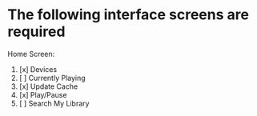 # The following interface screens are required

Home Screen:
  1. [x] Devices
  2. [ ] Currently Playing
  3. [x] Update Cache
  4. [x] Play/Pause
  5. [ ] Search My Library
